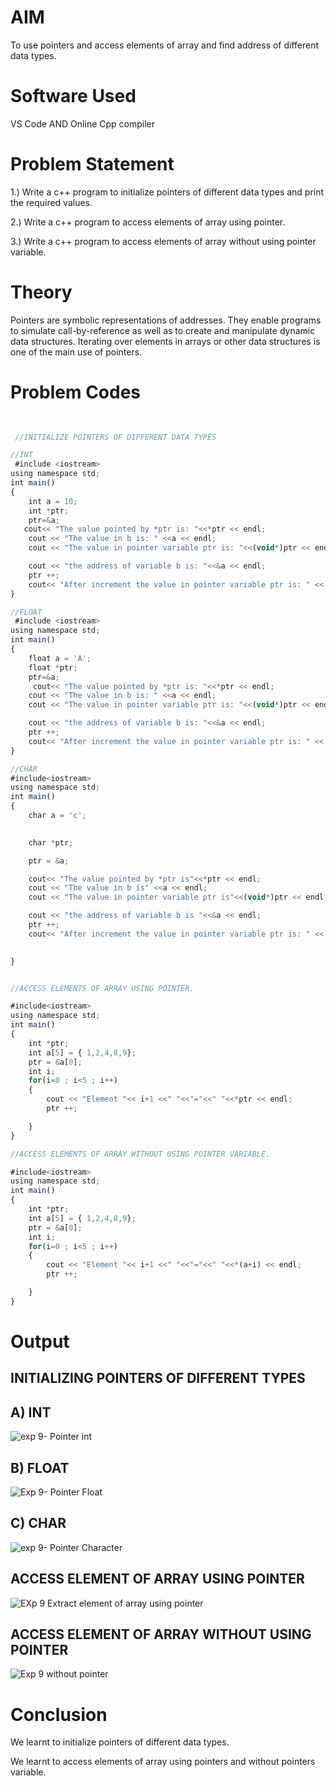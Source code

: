 # AIM
To use pointers and access elements of array and find address of different data types.

# Software Used
VS Code AND Online Cpp compiler

# Problem Statement

1.) Write a c++ program to initialize pointers of different data types and print the required values.

2.) Write a c++ program to access elements of array using pointer.

3.) Write a c++ program to access elements of array without using pointer variable.

# Theory

Pointers are symbolic representations of addresses. They enable programs to simulate call-by-reference as well as to create and manipulate dynamic data structures. Iterating over elements in arrays or other data structures is one of the main use of pointers. 

# Problem Codes

```javascript
 

 //INITIALIZE POINTERS OF DIFFERENT DATA TYPES

//INT
 #include <iostream>
using namespace std;
int main()
{
    int a = 10;
    int *ptr;
    ptr=&a;
   cout<< "The value pointed by *ptr is: "<<*ptr << endl;
    cout << "The value in b is: " <<a << endl;
    cout << "The value in pointer variable ptr is: "<<(void*)ptr << endl;

    cout << "the address of variable b is: "<<&a << endl;
    ptr ++;
    cout<< "After increment the value in pointer variable ptr is: " << (void*)ptr << endl;
}

//FLOAT
 #include <iostream>
using namespace std;
int main()
{
    float a = 'A';
    float *ptr;
    ptr=&a;
     cout<< "The value pointed by *ptr is: "<<*ptr << endl;
    cout << "The value in b is: " <<a << endl;
    cout << "The value in pointer variable ptr is: "<<(void*)ptr << endl;

    cout << "the address of variable b is: "<<&a << endl;
    ptr ++;
    cout<< "After increment the value in pointer variable ptr is: " << (void*)ptr << endl;
}

//CHAR
#include<iostream>
using namespace std;
int main()
{
    char a = 'c'; 
    

    char *ptr;

    ptr = &a;

    cout<< "The value pointed by *ptr is"<<*ptr << endl;
    cout << "The value in b is" <<a << endl;
    cout << "The value in pointer variable ptr is"<<(void*)ptr << endl;

    cout << "the address of variable b is "<<&a << endl;
    ptr ++;
    cout<< "After increment the value in pointer variable ptr is: " << (void*)ptr << endl;

    
}


//ACCESS ELEMENTS OF ARRAY USING POINTER.

#include<iostream>
using namespace std;
int main()
{
    int *ptr;
    int a[5] = { 1,2,4,8,9};
    ptr = &a[0];
    int i;
    for(i=0 ; i<5 ; i++)
    {
        cout << "Element "<< i+1 <<" "<<"="<<" "<<*ptr << endl;
        ptr ++;

    }
}

//ACCESS ELEMENTS OF ARRAY WITHOUT USING POINTER VARIABLE.

#include<iostream>
using namespace std;
int main()
{
    int *ptr;
    int a[5] = { 1,2,4,8,9};
    ptr = &a[0];
    int i;
    for(i=0 ; i<5 ; i++)
    {
        cout << "Element "<< i+1 <<" "<<"="<<" "<<*(a+i) << endl;
        ptr ++;

    }
}


```

# Output
## INITIALIZING POINTERS OF DIFFERENT TYPES
## A) INT
![exp 9- Pointer int](https://github.com/user-attachments/assets/b944d367-c603-4031-8a87-a6c4bea8a044)

## B) FLOAT
![Exp 9- Pointer Float](https://github.com/user-attachments/assets/72aa9bcd-eebf-4197-bd14-aaea28acab60)

## C) CHAR
![exp 9- Pointer Character](https://github.com/user-attachments/assets/3c4159c2-86ac-4ce1-8a75-b74e9d90b0e6)

## ACCESS ELEMENT OF ARRAY USING POINTER
![EXp 9 Extract element of array using pointer](https://github.com/user-attachments/assets/80a6564d-68a8-49af-939c-2f6813bac193)

## ACCESS ELEMENT OF ARRAY WITHOUT USING POINTER
![Exp 9 without pointer](https://github.com/user-attachments/assets/7b9840ae-6d0b-4f8e-b155-fc6534b5eec5)

# Conclusion

We learnt to initialize pointers of different data types.

We learnt to access elements of array using pointers and without pointers variable.
